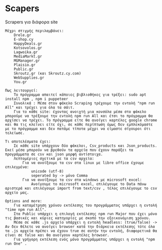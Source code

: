 # Scapers

Scrapers για διάφορα site

	Μέχρι στιγμής περιλαμβάνει:
		Drele.gr
		E-shop.cy
		HappyDeals.gr
		Kotsovolos.gr
		Lagwoika.gr
		MediaMarkt.gr
		MGManager.gr
		Plaisio.gr
		Public.gr
		Skroutz.gr (και Skroutz.cy.com)
		WebSupplies.gr
		You.gr
	
	Πως λειτουργεί:
		Tο πρόγραμμα απαιτεί κάποιες βιβλιοθήκες για τρέξει: sudo apt install npm , npm i puppeteer
		Συνολικά : Μέσα στον φάκελο Scraping τρέχουμε την εντολή "npm run All" και τρέχει για όλα τα σάιτ.
		Για το κάθε site: έχοντας ανοιχτή μια κονσόλα μέσα στο φάκελο μπορούμε να τρέξουμε την εντολή npm run All και έτσι το πρόγραμμα θα αρχίσει να τρέχει. Το πρόγραμμα είτε θα ανοίγει καρτέλες google chrome και θα τις κλείνει είτε όχι, σε κάθε περίπτωση όμως δεν εμπλεκόμαστε με το πρόγραμμα και δεν πατάμε τίποτα μέχρι να είμαστε σίγουροι ότι τελείωσε.
	
	Τι αποτελέσματα έχει:
		Σε κάθε site υπάρχουν δύο φάκελοι, Csv_products και Json_products. Εκεί μέσα μπορούν να βρεθούν τα αρχεία που έχουν παράξει τα προγράμματα σε csv και json μορφή αντίστοιχα.
		Λεπτομέριες σχετικά με τα csv αρχεία: 
			Για να ανοίξουμε τα csv στα linux με libre office έχουμε επιλεγμένα:
				unicode (utf-8)
				seperated by -> μόνο Comma
			Για να ανοίξουμε τα csv στα windows με microsoft excel:
				Ανοίγουμε το microsoft excel, επιλέγουμε το Data πάνω αριστερά και επιλέγουμε import from text/csv , τέλος επιλέγουμε το csv αρχείο μας.
	
	Options and more:
		Για καταμέτρηση χρόνου εκτέλεσης του προγράμματος υπάρχει η εντολή "time npm run All".
		Στα Public υπάρχει η επιλογή εκτέλεσης npm run Major που έχει μόνο τις βασικές και κύριες κατηγορίες με σκοπό την εξοικονόμιση χρόνου.
		Μέσα σε κάθε .js αρχείο υπάρχει η εντολή headless: (true/false) -> Αν δεν θέλετε να ανοίγει browser κατά την διάρκεια εκτέλεσης τότε όλα τα .js αρχεία πρέπει να έχουν true σε αυτήν την εντολή, διαφορετικά θα είναι σε false και θα ανοίγουν καρτέλες browser.
		Για γρήγορη εκτέλεση ενός μόνο προγράμματος υπάρχει η εντολή "npm run One" .
